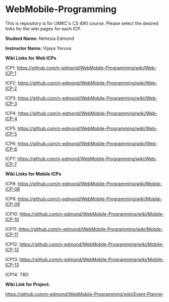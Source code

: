 # WebMobile-Programming
This is repository is for UMKC's CS 490 course. Please select the desired links for the wiki pages for each ICP. 

**Student Name:** Nehesia Edmond

**Instructor Name:** Vijaya Yeruva

**Wiki Links for Web ICPs**

ICP1: https://github.com/n-edmond/WebMobile-Programming/wiki/Web-ICP-1

ICP2: https://github.com/n-edmond/WebMobile-Programming/wiki/Web-ICP-2

ICP3: https://github.com/n-edmond/WebMobile-Programming/wiki/Web-ICP-3

ICP4: https://github.com/n-edmond/WebMobile-Programming/wiki/Web-ICP-4

ICP5: https://github.com/n-edmond/WebMobile-Programming/wiki/Web-ICP-5

ICP6: https://github.com/n-edmond/WebMobile-Programming/wiki/Web-ICP-6

ICP7: https://github.com/n-edmond/WebMobile-Programming/wiki/Web-ICP-7

**Wiki Links for Mobile ICPs**

ICP8: https://github.com/n-edmond/WebMobile-Programming/wiki/Mobile-ICP-08

ICP9: https://github.com/n-edmond/WebMobile-Programming/wiki/Mobile-ICP-09

ICP10: https://github.com/n-edmond/WebMobile-Programming/wiki/Mobile-ICP-10

ICP11: https://github.com/n-edmond/WebMobile-Programming/wiki/Mobile-ICP-11

ICP12: https://github.com/n-edmond/WebMobile-Programming/wiki/Mobile-ICP-12

ICP13: https://github.com/n-edmond/WebMobile-Programming/wiki/Mobile-ICP-13

ICP14: TBD


**Wiki Link for Project:**

https://github.com/n-edmond/WebMobile-Programming/wiki/Event-Planner


